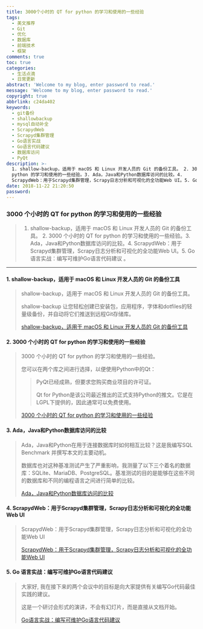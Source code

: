 ```yaml
---
title: 3000个小时的 QT for python 的学习和使用的一些经验
tags:
  - 美文推荐
  - Git
  - 优化
  - 数据库
  - 前端技术
  - 框架
comments: true
toc: true
categories:
  - 生活点滴
  - 日常更新
abstract: 'Welcome to my blog, enter password to read.'
message: 'Welcome to my blog, enter password to read.'
copyright: true
abbrlink: c24da402
keywords:
  - git备份
  - shallowbackup
  - mysql自动补全
  - ScrapydWeb
  - Scrapyd集群管理
  - Go语言实战
  - Go语言代码建议
  - 数据库访问
  - PyQt
description: >-
  1. shallow-backup，适用于 macOS 和 Linux 开发人员的 Git 的备份工具。 2. 3000 个小时的 QT for
  python 的学习和使用的一些经验。3. Ada，Java和Python数据库访问的比较。4.
  ScrapydWeb：用于Scrapyd集群管理，Scrapy日志分析和可视化的全功能Web UI。5. Go 语言实战：编写可维护Go语言代码建议 。
date: 2018-11-22 21:20:50
password:
---
```

<script type="text/javascript" src="/js/src/bai.js"></script>

### 3000 个小时的 QT for python 的学习和使用的一些经验
>  1. shallow-backup，适用于 macOS 和 Linux 开发人员的 Git 的备份工具。 2. 3000 个小时的 QT for python 的学习和使用的一些经验。3. Ada，Java和Python数据库访问的比较。4.  ScrapydWeb：用于Scrapyd集群管理，Scrapy日志分析和可视化的全功能Web UI。5. Go 语言实战：编写可维护Go语言代码建议 。

---
#### 1. shallow-backup，适用于 macOS 和 Linux 开发人员的 Git 的备份工具
> shallow-backup，适用于 macOS 和 Linux 开发人员的 Git 的备份工具。
>
> shallow-backup 让您轻松创建已安装包，应用程序，字体和dotfiles的轻量级备份，并自动将它们推送到远程Git存储库。
>
> [shallow-backup，适用于 macOS 和 Linux 开发人员的 Git 的备份工具](https://github.com/alichtman/shallow-backup)

#### 2. 3000 个小时的 QT for python 的学习和使用的一些经验
> 3000 个小时的 QT for python  的学习和使用的一些经验。
>
> 您可以在两个库之间进行选择，以便使用Python中的Qt：
>> PyQt已经成熟，但要求您购买商业项目的许可证。
>>
>> Qt for Python是该公司最近推出的正式支持Python的推文。它是在LGPL下提供的，因此通常可以免费使用。
>
> [3000 个小时的 QT for python 的学习和使用的一些经验](https://blog.qt.io/blog/2018/11/15/python-qt-3000-hours-developer-insight/)

#### 3. Ada，Java和Python数据库访问的比较
> Ada，Java和Python在用于连接数据库时如何相互比较？这是我编写SQL Benchmark 并撰写本文的主要动机。
>
> 数据库也对这种基准测试产生了严重影响，我测量了以下三个着名的数据库：SQLite、MariaDB、PostgreSQL。基准测试的目的是能够在这些不同的数据库和不同的编程语言之间进行简单的比较。
>
> [Ada，Java和Python数据库访问的比较](https://blog.vacs.fr/vacs/blogs/post.html?post=2018/11/16/Ada-Java-and-Python-database-access)

#### 4. ScrapydWeb：用于Scrapyd集群管理，Scrapy日志分析和可视化的全功能Web UI
> ScrapydWeb：用于Scrapyd集群管理，Scrapy日志分析和可视化的全功能Web UI
>
> [ScrapydWeb：用于Scrapyd集群管理，Scrapy日志分析和可视化的全功能Web UI](https://github.com/my8100/scrapydweb)

#### 5. Go 语言实战：编写可维护Go语言代码建议
> 大家好, 我在接下来的两个会议中的目标是向大家提供有关编写Go代码最佳实践的建议。
>
> 这是一个研讨会形式的演讲，不会有幻灯片，而是直接从文档开始。
>
> [Go语言实战：编写可维护Go语言代码建议 ](https://github.com/llitfkitfk/go-best-practice)

